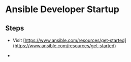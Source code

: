 # Ansible Developer Startup

## Steps

* Visit [https://www.ansible.com/resources/get-started](https://www.ansible.com/resources/get-started)
 
*